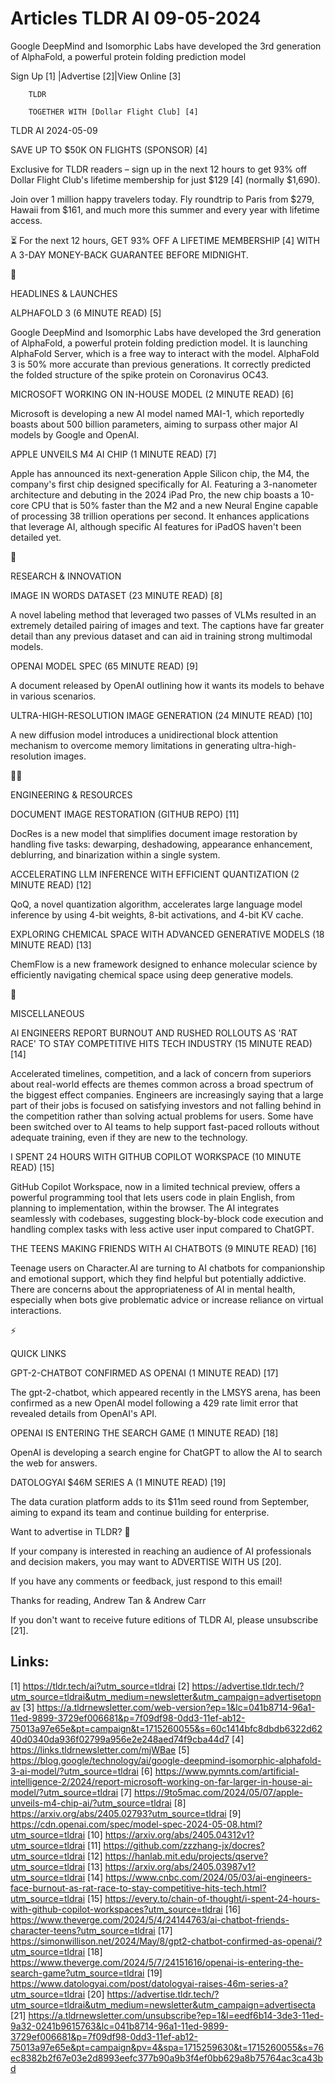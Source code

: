 # Articles TLDR AI 09-05-2024

Google DeepMind and Isomorphic Labs have developed the 3rd generation
of AlphaFold, a powerful protein folding prediction model  

 Sign Up [1] |Advertise [2]|View Online [3] 

		TLDR 

		TOGETHER WITH [Dollar Flight Club] [4]

TLDR AI 2024-05-09

 SAVE UP TO $50K ON FLIGHTS (SPONSOR) [4] 

 Exclusive for TLDR readers – sign up in the next 12 hours to get
93% off Dollar Flight Club's lifetime membership for just $129 [4]
(normally $1,690).

Join over 1 million happy travelers today. Fly roundtrip to Paris from
$279, Hawaii from $161, and much more this summer and every year with
lifetime access.

⏳ For the next 12 hours, GET 93% OFF A LIFETIME MEMBERSHIP [4] WITH
A 3-DAY MONEY-BACK GUARANTEE BEFORE MIDNIGHT.

🚀 

HEADLINES & LAUNCHES

 ALPHAFOLD 3 (6 MINUTE READ) [5] 

 Google DeepMind and Isomorphic Labs have developed the 3rd generation
of AlphaFold, a powerful protein folding prediction model. It is
launching AlphaFold Server, which is a free way to interact with the
model. AlphaFold 3 is 50% more accurate than previous generations. It
correctly predicted the folded structure of the spike protein on
Coronavirus OC43. 

 MICROSOFT WORKING ON IN-HOUSE MODEL (2 MINUTE READ) [6] 

 Microsoft is developing a new AI model named MAI-1, which reportedly
boasts about 500 billion parameters, aiming to surpass other major AI
models by Google and OpenAI. 

 APPLE UNVEILS M4 AI CHIP (1 MINUTE READ) [7] 

 Apple has announced its next-generation Apple Silicon chip, the M4,
the company's first chip designed specifically for AI. Featuring a
3-nanometer architecture and debuting in the 2024 iPad Pro, the new
chip boasts a 10-core CPU that is 50% faster than the M2 and a new
Neural Engine capable of processing 38 trillion operations per second.
It enhances applications that leverage AI, although specific AI
features for iPadOS haven't been detailed yet. 

🧠 

RESEARCH & INNOVATION

 IMAGE IN WORDS DATASET (23 MINUTE READ) [8] 

 A novel labeling method that leveraged two passes of VLMs resulted in
an extremely detailed pairing of images and text. The captions have
far greater detail than any previous dataset and can aid in training
strong multimodal models. 

 OPENAI MODEL SPEC (65 MINUTE READ) [9] 

 A document released by OpenAI outlining how it wants its models to
behave in various scenarios. 

 ULTRA-HIGH-RESOLUTION IMAGE GENERATION (24 MINUTE READ) [10] 

 A new diffusion model introduces a unidirectional block attention
mechanism to overcome memory limitations in generating
ultra-high-resolution images. 

🧑‍💻 

ENGINEERING & RESOURCES

 DOCUMENT IMAGE RESTORATION (GITHUB REPO) [11] 

 DocRes is a new model that simplifies document image restoration by
handling five tasks: dewarping, deshadowing, appearance enhancement,
deblurring, and binarization within a single system. 

 ACCELERATING LLM INFERENCE WITH EFFICIENT QUANTIZATION (2 MINUTE
READ) [12] 

 QoQ, a novel quantization algorithm, accelerates large language model
inference by using 4-bit weights, 8-bit activations, and 4-bit KV
cache. 

 EXPLORING CHEMICAL SPACE WITH ADVANCED GENERATIVE MODELS (18 MINUTE
READ) [13] 

 ChemFlow is a new framework designed to enhance molecular science by
efficiently navigating chemical space using deep generative models. 

🎁 

MISCELLANEOUS

 AI ENGINEERS REPORT BURNOUT AND RUSHED ROLLOUTS AS 'RAT RACE' TO STAY
COMPETITIVE HITS TECH INDUSTRY (15 MINUTE READ) [14] 

 Accelerated timelines, competition, and a lack of concern from
superiors about real-world effects are themes common across a broad
spectrum of the biggest effect companies. Engineers are increasingly
saying that a large part of their jobs is focused on satisfying
investors and not falling behind in the competition rather than
solving actual problems for users. Some have been switched over to AI
teams to help support fast-paced rollouts without adequate training,
even if they are new to the technology. 

 I SPENT 24 HOURS WITH GITHUB COPILOT WORKSPACE (10 MINUTE READ) [15] 

 GitHub Copilot Workspace, now in a limited technical preview, offers
a powerful programming tool that lets users code in plain English,
from planning to implementation, within the browser. The AI integrates
seamlessly with codebases, suggesting block-by-block code execution
and handling complex tasks with less active user input compared to
ChatGPT. 

 THE TEENS MAKING FRIENDS WITH AI CHATBOTS (9 MINUTE READ) [16] 

 Teenage users on Character.AI are turning to AI chatbots for
companionship and emotional support, which they find helpful but
potentially addictive. There are concerns about the appropriateness of
AI in mental health, especially when bots give problematic advice or
increase reliance on virtual interactions. 

⚡ 

QUICK LINKS

 GPT-2-CHATBOT CONFIRMED AS OPENAI (1 MINUTE READ) [17] 

 The gpt-2-chatbot, which appeared recently in the LMSYS arena, has
been confirmed as a new OpenAI model following a 429 rate limit error
that revealed details from OpenAI's API. 

 OPENAI IS ENTERING THE SEARCH GAME (1 MINUTE READ) [18] 

 OpenAI is developing a search engine for ChatGPT to allow the AI to
search the web for answers. 

 DATOLOGYAI $46M SERIES A (1 MINUTE READ) [19] 

 The data curation platform adds to its $11m seed round from
September, aiming to expand its team and continue building for
enterprise. 

Want to advertise in TLDR? 📰

 If your company is interested in reaching an audience of AI
professionals and decision makers, you may want to ADVERTISE WITH US
[20]. 

 If you have any comments or feedback, just respond to this email! 

Thanks for reading, 
Andrew Tan & Andrew Carr 

If you don't want to receive future editions of TLDR AI,
please unsubscribe [21]. 

 

Links:
------
[1] https://tldr.tech/ai?utm_source=tldrai
[2] https://advertise.tldr.tech/?utm_source=tldrai&utm_medium=newsletter&utm_campaign=advertisetopnav
[3] https://a.tldrnewsletter.com/web-version?ep=1&lc=041b8714-96a1-11ed-9899-3729ef006681&p=7f09df98-0dd3-11ef-ab12-75013a97e65e&pt=campaign&t=1715260055&s=60c1414bfc8dbdb6322d6240d0340da936f02799a956e2e248aed74f9cba44d7
[4] https://links.tldrnewsletter.com/mjWBae
[5] https://blog.google/technology/ai/google-deepmind-isomorphic-alphafold-3-ai-model/?utm_source=tldrai
[6] https://www.pymnts.com/artificial-intelligence-2/2024/report-microsoft-working-on-far-larger-in-house-ai-model/?utm_source=tldrai
[7] https://9to5mac.com/2024/05/07/apple-unveils-m4-chip-ai/?utm_source=tldrai
[8] https://arxiv.org/abs/2405.02793?utm_source=tldrai
[9] https://cdn.openai.com/spec/model-spec-2024-05-08.html?utm_source=tldrai
[10] https://arxiv.org/abs/2405.04312v1?utm_source=tldrai
[11] https://github.com/zzzhang-jx/docres?utm_source=tldrai
[12] https://hanlab.mit.edu/projects/qserve?utm_source=tldrai
[13] https://arxiv.org/abs/2405.03987v1?utm_source=tldrai
[14] https://www.cnbc.com/2024/05/03/ai-engineers-face-burnout-as-rat-race-to-stay-competitive-hits-tech.html?utm_source=tldrai
[15] https://every.to/chain-of-thought/i-spent-24-hours-with-github-copilot-workspaces?utm_source=tldrai
[16] https://www.theverge.com/2024/5/4/24144763/ai-chatbot-friends-character-teens?utm_source=tldrai
[17] https://simonwillison.net/2024/May/8/gpt2-chatbot-confirmed-as-openai/?utm_source=tldrai
[18] https://www.theverge.com/2024/5/7/24151616/openai-is-entering-the-search-game?utm_source=tldrai
[19] https://www.datologyai.com/post/datologyai-raises-46m-series-a?utm_source=tldrai
[20] https://advertise.tldr.tech/?utm_source=tldrai&utm_medium=newsletter&utm_campaign=advertisecta
[21] https://a.tldrnewsletter.com/unsubscribe?ep=1&l=eedf6b14-3de3-11ed-9a32-0241b9615763&lc=041b8714-96a1-11ed-9899-3729ef006681&p=7f09df98-0dd3-11ef-ab12-75013a97e65e&pt=campaign&pv=4&spa=1715259630&t=1715260055&s=76ec8382b2f67e03e2d8993eefc377b90a9b3f4ef0bb629a8b75764ac3ca43bd